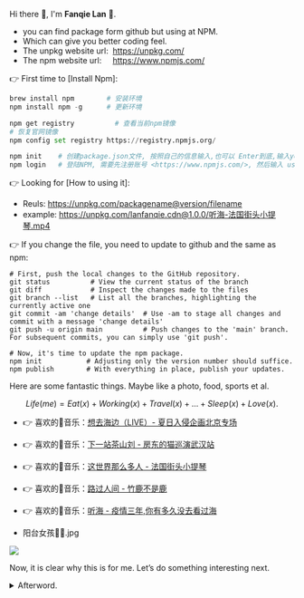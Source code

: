 Hi there 👋, I'm **Fanqie Lan** :tomato:.

- you can find package form github but using at NPM.
- Which can give you better coding feel.
- The unpkg website url:&nbsp;&nbsp;<https://unpkg.com/>
- The npm website url:&nbsp;&nbsp;&nbsp;&nbsp;&nbsp;<https://www.npmjs.com/>

👉 First time to [Install Npm]:

```python
brew install npm        # 安装环境
npm install npm -g      # 更新环境

npm get registry		  # 查看当前npm镜像
# 恢复官网镜像
npm config set registry https://registry.npmjs.org/

npm init    # 创建package.json文件, 按照自己的信息输入,也可以 Enter到底,输入yes即可
npm login   # 登陆NPM, 需要先注册账号 <https://www.npmjs.com/>, 然后输入 userName | passWord | email
```

👉 Looking for [How to using it]:
- Reuls: <https://unpkg.com/packagename@version/filename>
- example: <https://unpkg.com/lanfanqie.cdn@1.0.0/听海-法国街头小提琴.mp4>

👉 If you change the file, you need to update to github and the same as npm:
```termianl
# First, push the local changes to the GitHub repository.
git status          # View the current status of the branch
git diff            # Inspect the changes made to the files
git branch --list   # List all the branches, highlighting the currently active one
git commit -am 'change details'  # Use -am to stage all changes and commit with a message 'change details'
git push -u origin main          # Push changes to the 'main' branch. For subsequent commits, you can simply use 'git push'.

# Now, it's time to update the npm package.
npm init           # Adjusting only the version number should suffice.
npm publish        # With everything in place, publish your updates.
```

Here are some fantastic things. Maybe like a photo, food, sports et al.

  $$ Life(me) = Eat(x) + Working(x) + Travel(x) + ... + Sleep(x)  + Love(x). $$

- 👉 喜欢的🎵音乐：[想去海边（LIVE）- 夏日入侵企画北京专场](https://www.bilibili.com/video/BV1iV411v7vQ/?spm_id_from=333.999.0.0&vd_source=7aec527fdd414f259ecb02ad622cfca1)
- 👉 喜欢的🎵音乐：[下一站茶山刘 - 房东的猫巡演武汉站](https://www.bilibili.com/video/BV1qe411y7Eu/?spm_id_from=333.999.0.0&vd_source=7aec527fdd414f259ecb02ad622cfca1)
- 👉 喜欢的🎵音乐：[这世界那么多人 - 法国街头小提琴](https://www.bilibili.com/video/BV1e14y1s7XF/?spm_id_from=333.999.0.0&vd_source=7aec527fdd414f259ecb02ad622cfca1)
- 👉 喜欢的🎵音乐：[路过人间 - 竹鹿不是鹿](https://www.bilibili.com/video/BV1Zf4y1w7yp/?spm_id_from=333.999.0.0&vd_source=7aec527fdd414f259ecb02ad622cfca1)
- 👉 喜欢的🎵音乐：[听海 - 疫情三年,你有多久没去看过海](https://www.bilibili.com/video/BV1t8411x7jq/?spm_id_from=333.788&vd_source=7aec527fdd414f259ecb02ad622cfca1)

- 阳台女孩👧🏻.jpg

<img src="https://img01.anheyu.com/useruploads/110/2023/03/14/6410113caabf1.webp">

Now, it is clear why this is for me. Let’s do something interesting next.

<details>
<summary>Afterword.</summary>
<p></p>
<p>Perhaps I didn’t know these things at that time.</p>

<p>在过去的时间里，有很多事情已经被遗忘了，现在还记得的事情或许才是最终需要保留的 —— 陈同学</p>

</details>
